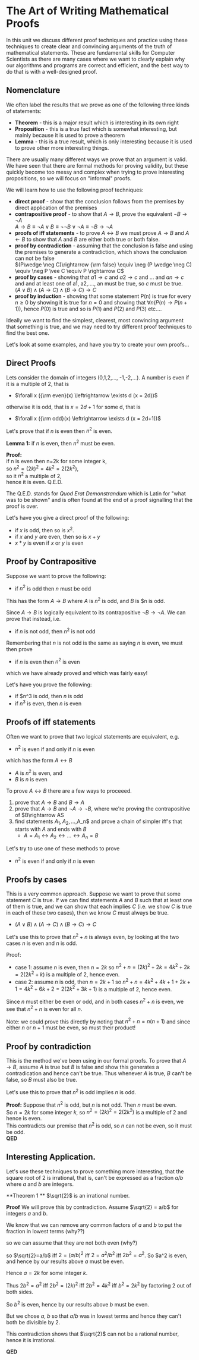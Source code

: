 # The Art of Writing Mathematical Proofs
In this unit we discuss different proof techniques
and practice using these techniques to create clear and convincing arguments
of the truth of mathematical statements. These are fundamental skills for
Computer Scientists as there are many cases where we want to clearly explain why
our algorithms and programs are correct and efficient, and the best way to do that is with a
well-designed proof.

## Nomenclature
We often label the results that we prove as one of the following three kinds of statements:
* **Theorem** - this is a major result which is interesting in its own right
* **Proposition** - this is a true fact which is somewhat interesting, but mainly because it is used to prove a theorem
* **Lemma** - this is a true result, which is only interesting because it is used to prove other more interesting things.

There are usually many different ways we prove that an argument is valid.
We have seen that there are formal methods for proving validity, but these quickly
become too messy and complex when trying to prove interesting propositions, so we
will focus on "informal" proofs.

We will learn how to use the following proof techniques:
* **direct proof** - show that the conclusion follows from the premises by direct application of the premises
* **contrapositive proof** - to show that $A\rightarrow B$, prove the equivalent $\neg B \rightarrow \neg A$
    <br> $A\rightarrow B \equiv  \neg A \vee B \equiv \neg\neg B \vee \neg A \equiv \neg B \rightarrow \neg A$
* **proofs of iff statements** - to prove $A\leftrightarrow B$ we must prove $A\rightarrow B$ and $A\leftarrow B$
  to show that $A$ and $B$ are either both true or both false.
* **proof by contradiction** - assuming that the conclusion is false and using  the premises to generate a contradiction, which shows the conclusion can not be false
    <br> $(P\wedge \neg C)\rightarrow {\rm false} \equiv \neg (P \wedge \neg C) \equiv \neg P \vee C \equiv P \rightarrow C$
* **proof by cases** - showing that $a1\rightarrow c$ and  $a2\rightarrow c$ and $\ldots$ and $an\rightarrow c$ and  and at least one of a1, a2,...., an must be true, so $c$ must be true.
   <br> $(A\vee B) \wedge (A\rightarrow C) \wedge (B \rightarrow C)  \rightarrow C$
* **proof by induction** - showing that some statement P(n) is true for every $n\ge 0$ by showing it is true for $n=0$ and
  showing that $\forall n (P(n) \rightarrow P(n+1))$, hence $P(0)$ is true and so is $P(1)$ and $P(2)$ and $P(3)$ etc....

Ideally we want to find the simplest, clearest, most convincing argument that something is true, and we may need to
try different proof techniques to find the best one.

Let's look at some examples, and have you try to create your own proofs...

## Direct Proofs
Lets consider the domain of integers (0,1,2,..., -1,-2,...).
A number is even if it is a multiple of 2, that is
* $\forall x ({\rm even}(x) \leftrightarrow \exists d (x = 2d))$

otherwise it is odd, that is $x=2d+1$ for some d, that is
* $\forall x ({\rm odd}(x) \leftrightarrow \exists d (x = 2d+1))$

Let's prove that if $n$ is even then $n^2$ is even.

**Lemma 1:** if $n$ is even, then $n^2$ must be even.

**Proof:** 
<br>
if n is even then n=2k for some integer k, 
<br>
so $n^2=(2k)^2 = 4k^2 = 2(2k^2)$, 
<br> so it $n^2$ a multiple of 2,
<br> hence it is even. Q.E.D.

The Q.E.D. stands for _Quod Erat Demonstrandum_ which is Latin for "what was to be shown"
and is often found at the end of a proof signalling that the proof is over.

Let's have you give a direct proof of the following:
* if $x$ is odd, then so is $x^2$.
* if $x$ and $y$ are even, then so is $x+y$
* $x*y$ is even if $x$ or $y$ is even

## Proof by Contrapositive
Suppose we want to prove the following:
* if $n^2$ is odd then $n$ must be odd

This has the form $A\rightarrow B$ where $A$ is $n^2$ is odd, and $B$ is $n is odd.

Since $A\rightarrow B$ is logically equivalent to its contrapositive $\neg B \rightarrow \neg A$.
We can prove that instead, i.e.
* if $n$ is not odd, then $n^2$ is not odd

Remembering that $n$ is not odd is the same as saying $n$ is even, we must then prove
* if $n$ is even then $n^2$ is even

which we have already proved and which was fairly easy!

Let's have you prove the following:
* if $n^3 is odd, then $n$ is odd
* if $n^3$ is even, then $n$ is even

## Proofs of iff statements
Often we want to prove that two logical statements are equivalent, e.g.
* $n^2$ is even if and only if $n$ is even

which has the form $A\leftrightarrow B$
* $A$ is $n^2$ is even, and
* $B$ is $n$ is even

To prove $A\leftrightarrow B$ there are a few ways to proceeed.
1. prove that $A\rightarrow B$ and $B\rightarrow A$
2. prove that $A\rightarrow B$ and $\neg A \rightarrow \neg B$, where we're proving the contrapositive of $B\rightarrow AS
3. find statements $A_1,A_2,\ldots,$A_n$ and prove a chain of simpler iff's that starts with $A$ and ends with $B$
   * $A=A_1\leftrightarrow A_2\leftrightarrow\ldots\leftrightarrow A_n=B$


Let's try to use one of these methods to prove 
* $n^2$ is even if and only if $n$ is even

## Proofs by cases
This is a very common approach. Suppose we want to prove that some statement $C$ is true.
If we can find statements $A$ and $B$ such that at least one of them is true, and we can show that each implies $C$
(i.e. we show $C$ is true in each of these two cases), then we know $C$ must always be true.
* $(A\vee B) \wedge (A\rightarrow C) \wedge (B\rightarrow C) \rightarrow C$

Let's use this to prove that $n^2 + n$ is always even, by looking at the two cases $n$ is even and $n$ is odd.

Proof:
* case 1: assume $n$ is even, then $n=2k$ so $n^2+n = (2k)^2 + 2k = 4k^2+2k = 2(2k^2+k)$ is a multiple of 2, hence even.
* case 2: assume $n$ is odd, then $n=2k+1$ so $n^2 +n = 4k^2 + 4k + 1 + 2k +1 = 4k^2 + 6k + 2 = 2(2k^2+3k+1)$ is a multiple of 2, hence even.

Since $n$ must either be even or odd, and in both cases $n^2+n$ is even, we see that $n^2+n$ is even for all $n$.

Note: we could prove this directly by noting that $n^2+n = n(n+1)$ and since either $n$ or $n+1$ must be even, so must their product!

## Proof by contradiction
This is the method we've been using in our formal proofs. To prove that $A \rightarrow B$, assume $A$ is true but $B$ is false and show this generates a contradication and hence can't be true.  Thus whenever $A$ is true, $B$ can't be false, so $B$ must also be true.

Let's use this to prove that $n^2$ is odd implies $n$ is odd.

**Proof:**
Suppose that $n^2$ is odd, but $n$ is not odd. Then $n$ must be even.
<br>
So $n=2k$ for some integer $k$, so $n^2 = (2k)^2 = 2(2k^2)$ is a multiple of 2 and hence is even.
<br>
This contradicts our premise that $n^2$ is odd, so $n$ can not be even, so it must be odd.
<br>
**QED**

## Interesting Application.
Let's use these techniques to prove something more interesting, that the square root of 2 is irrational, that is, can't be expressed as a fraction $a/b$ where $a$ and $b$ are integers.

**Theorem 1 ** $\sqrt{2}$ is an irrational number.

**Proof**
We will prove this by contradiction. Assume $\sqrt{2} = a/b$ for integers $a$ and $b$.

We know that we can remove any common factors of $a$ and $b$ to put the fraction in lowest terms (why??)

so we can assume that they are not both even (why?)

so $\sqrt{2}=a/b$ iff $2 = (a/b)^2$ iff $2=a^2/b^2$ iff $2b^2 = a^2$. So $a^2 is even, and hence by our results above $a$ must be even.

Hence $a=2k$ for some integer $k$.

Thus $2b^2=a^2$ iff $2b^2=(2k)^2$ iff $2b^2 = 4k^2$ iff $b^2=2k^2$ by factoring 2 out of both sides.

So $b^2$ is even, hence by our results above $b$ must be even.

But we chose $a$, $b$ so that $a/b$ was in lowest terms and hence they can't both be divisible by $2$.

This contradiction shows that $\sqrt{2}$ can not be a rational number, hence it is irrational.

**QED**







